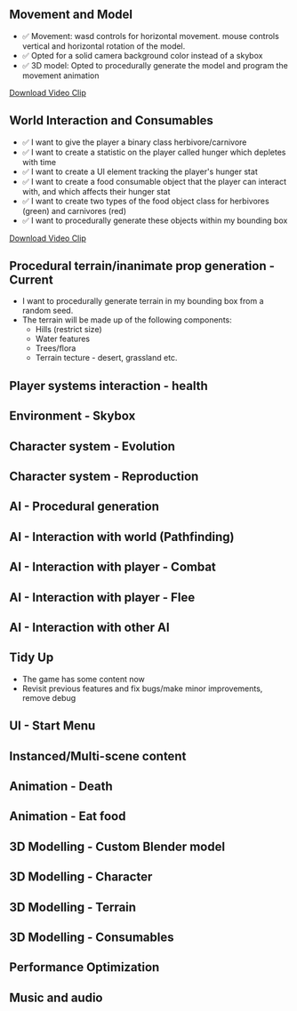 ## Movement and Model
- ✅ Movement: wasd controls for horizontal movement. mouse controls vertical and horizontal rotation of the model.
- ✅ Opted for a solid camera background color instead of a skybox
- ✅ 3D model: Opted to procedurally generate the model and program the movement animation

[Download Video Clip](Recordings/Movie_001.mp4)

## World Interaction and Consumables
- ✅ I want to give the player a binary class herbivore/carnivore
- ✅ I want to create a statistic on the player called hunger which depletes with time
- ✅ I want to create a UI element tracking the player's hunger stat
- ✅ I want to create a food consumable object that the player can interact with, and which affects their hunger stat
- ✅ I want to create two types of the food object class for herbivores (green) and carnivores (red)
- ✅ I want to procedurally generate these objects within my bounding box

[Download Video Clip](Recordings/Movie_006.mp4)

## Procedural terrain/inanimate prop generation - Current
- I want to procedurally generate terrain in my bounding box from a random seed.
- The terrain will be made up of the following components:
    - Hills (restrict size)
    - Water features 
    - Trees/flora
    - Terrain tecture - desert, grassland etc.

## Player systems interaction - health

## Environment - Skybox

## Character system - Evolution

## Character system - Reproduction

## AI - Procedural generation

## AI - Interaction with world (Pathfinding)

## AI - Interaction with player - Combat

## AI - Interaction with player - Flee

## AI - Interaction with other AI

## Tidy Up 
- The game has some content now
- Revisit previous features and fix bugs/make minor improvements, remove debug

## UI - Start Menu

## Instanced/Multi-scene content

## Animation - Death

## Animation - Eat food

## 3D Modelling - Custom Blender model

## 3D Modelling - Character

## 3D Modelling - Terrain

## 3D Modelling - Consumables

## Performance Optimization

## Music and audio

